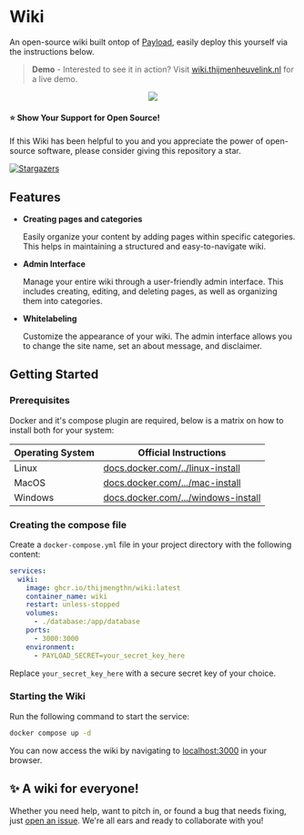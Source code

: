 
# Wiki

An open-source wiki built ontop of [Payload](https://payloadcms.com), easily deploy this yourself via the instructions below.

> **Demo** - Interested to see it in action? Visit [wiki.thijmenheuvelink.nl](https://wiki.thijmenheuvelink.nl) for a live demo.

<p align="center">
  <img src="https://i.imgur.com/MuuSWcV.png">
</p>



#### ⭐ Show Your Support for Open Source!

If this Wiki has been helpful to you and you appreciate the power of open-source software, please consider giving this repository a star.

[![Stargazers](https://reporoster.com/stars/dark/notext/ThijmenGThN/wiki)](https://github.com/ThijmenGThN/wiki/stargazers)



## Features

- **Creating pages and categories**

    Easily organize your content by adding pages within specific categories. This helps in maintaining a structured and easy-to-navigate wiki.

- **Admin Interface**

    Manage your entire wiki through a user-friendly admin interface. This includes creating, editing, and deleting pages, as well as organizing them into categories.

- **Whitelabeling**

    Customize the appearance of your wiki. The admin interface allows you to change the site name, set an about message, and disclaimer.



## Getting Started

### Prerequisites 

Docker and it's compose plugin are required, below is a matrix on how to install both for your system:

|Operating System|Official Instructions|
|-|-|
|Linux|[docs.docker.com/../linux-install](https://docs.docker.com/desktop/install/linux-install/)
|MacOS|[docs.docker.com/.../mac-install](https://docs.docker.com/desktop/install/mac-install/)
|Windows|[docs.docker.com/.../windows-install](https://docs.docker.com/desktop/install/windows-install/)

### Creating the compose file

Create a `docker-compose.yml` file in your project directory with the following content:

```yaml
services:
  wiki:
    image: ghcr.io/thijmengthn/wiki:latest
    container_name: wiki
    restart: unless-stopped
    volumes:
      - ./database:/app/database
    ports:
      - 3000:3000
    environment:
      - PAYLOAD_SECRET=your_secret_key_here
```

Replace `your_secret_key_here` with a secure secret key of your choice.

### Starting the Wiki

Run the following command to start the service:

```sh
docker compose up -d
```

You can now access the wiki by navigating to [localhost:3000](http://localhost:3000) in your browser.



## ✨ A wiki for everyone!

Whether you need help, want to pitch in, or found a bug that needs fixing, just [open an issue](https://github.com/ThijmenGThN/swaparr/issues). We're all ears and ready to collaborate with you!
